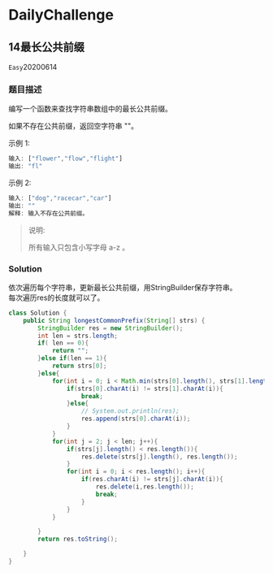 # DailyChallenge

## 14最长公共前缀

`Easy`20200614

### 题目描述

编写一个函数来查找字符串数组中的最长公共前缀。

如果不存在公共前缀，返回空字符串 ""。

示例 1:

```matlab
输入: ["flower","flow","flight"]
输出: "fl"
```

示例 2:

```matlab
输入: ["dog","racecar","car"]
输出: ""
解释: 输入不存在公共前缀。
```

> 说明:
>
> 所有输入只包含小写字母 a-z 。

### Solution

依次遍历每个字符串，更新最长公共前缀，用StringBuilder保存字符串。  
每次遍历res的长度就可以了。

```java
class Solution {
    public String longestCommonPrefix(String[] strs) {
        StringBuilder res = new StringBuilder();
        int len = strs.length;
        if( len == 0){
            return "";
        }else if(len == 1){
            return strs[0];
        }else{
            for(int i = 0; i < Math.min(strs[0].length(), strs[1].length()); i++){
                if(strs[0].charAt(i) != strs[1].charAt(i)){
                    break;
                }else{
                    // System.out.println(res);
                    res.append(strs[0].charAt(i));
                }
            }
            for(int j = 2; j < len; j++){
                if(strs[j].length() < res.length()){
                    res.delete(strs[j].length(), res.length());
                }
                for(int i = 0; i < res.length(); i++){
                    if(res.charAt(i) != strs[j].charAt(i)){
                        res.delete(i,res.length());
                        break;
                    }
                }
            }

        }
        return res.toString();

    }
}
```
